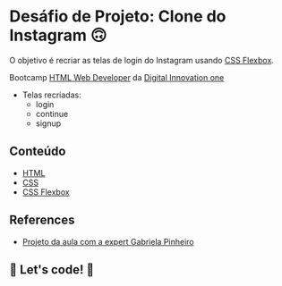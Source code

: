 # Desáfio de Projeto: Clone do Instagram 🙃

O objetivo é recriar as telas de login do Instagram usando [CSS Flexbox](https://www.w3schools.com/css/css3_flexbox.asp).

Bootcamp [HTML Web Developer](developer) da [Digital Innovation one](https://web.dio.me)

- Telas recriadas:
  - login
  - continue
  - signup

## Conteúdo

- [HTML](https://www.w3schools.com/html)
- [CSS](https://www.w3schools.com/css)
- [CSS Flexbox](https://www.w3schools.com/css/css3_flexbox.asp)

## References

- [Projeto da aula com a expert Gabriela Pinheiro](https://github.com/SpruceGabriela/instagram-dio)

## 🚀 Let's code! 🚀
